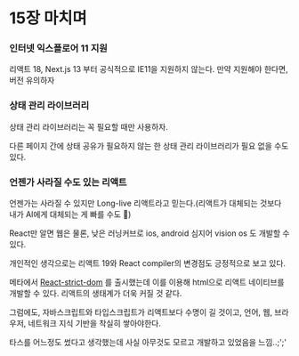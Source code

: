 # 15장 마치며



### 인터넷 익스플로어 11 지원

리액트 18, Next.js 13 부터 공식적으로 IE11을 지원하지 않는다. 만약 지원해야 한다면, 버전 유의하자



### 상태 관리 라이브러리

상태 관리 라이브러리는 꼭 필요할 때만 사용하자.

다른 페이지 간에 상태 공유가 필요하지 않는 한 상태 관리 라이브러리가 필요 없을 수도 있다.



### 언젠가 사라질 수도 있는 리액트

언젠가는 사라질 수 있지만 Long-live 리액트라고 믿는다.(리액트가 대체되는 것보다 내가 AI에게 대체되는 게 빠를 수도 🐣)

React만 알면 웹은 물론, 낮은 러닝커브로 ios, android 심지어 vision os 도 개발할 수 있다.

개인적인 생각으로는 리액트 19와 React compiler의 변경점도 긍정적으로 보고 있다.

메타에서 [React-strict-dom](https://github.com/facebook/react-strict-dom) 를 출시했는데 이를 이용해 html으로 리액트 네이티브를 개발할 수 있다. 리액트의 생태계가 더욱 커질 것 같다.



그럼에도, 자바스크립트와 타입스크립트가 리액트보다 수명이 길 것이고, 언어, 웹, 브라우저, 네트워크 지식 기반을 착실히 쌓아야한다.

타스를 어느정도 썼다고 생각했는데 사실 아무것도 모르고 개발하고 있었음을 느낌..;';'

